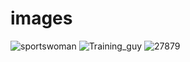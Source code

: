 # images

![sportswoman](https://github.com/Asimi1234/images/assets/138695508/45c34e39-db94-488f-818b-d512bf6a1099)
![Training_guy](https://github.com/Asimi1234/images/assets/138695508/48299085-e000-4adc-84ff-79d4a76e2693)
![27879](https://github.com/Asimi1234/images/assets/138695508/5b881947-172f-46b7-a0cb-34bf481bd5ab)

